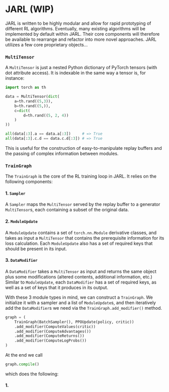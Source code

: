 # JARL (WIP)

JARL is written to be highly modular and allow for rapid prototyping of different RL algorithms.
Eventually, many existing algorithms will be implemented by default within JARL. Their core components will therefore be available to rearrange and refactor into more novel approaches.
JARL utilizes a few core proprietary objects...

### ```MultiTensor```

A ```MultiTensor``` is just a nested Python dictionary of PyTorch tensors (with dot attribute access). It is indexable in the same way a tensor is, for instance:

```python
import torch as th

data = MultiTensor(dict(
    a=th.rand((5,3)),
    b=th.rand((5,)),
    c=dict(
        d=th.rand((5, 2, 4))
    )
))

all(data[:3].a == data.a[:3])     # => True
all(data[:3].c.d == data.c.d[:3]) # => True
```

This is useful for the construction of easy-to-manipulate replay buffers and the passing of complex information between modules.

### ```TrainGraph```

The ```TrainGraph``` is the core of the RL training loop in JARL. It relies on the following components:

#### 1. ```Sampler```

A ```Sampler``` maps the ```MultiTensor``` served by the replay buffer to a generator ```MultiTensor```s, each containing a subset of the original data.

#### 2. ```ModuleUpdate```

A ```ModuleUpdate``` contains a set of ```torch.nn.Module``` derivative classes, and takes as input a ```MultiTensor``` that contains the prerequisite information for its loss calculation. Each ```ModuleUpdate``` also has a set of required keys that should be present in its input.

#### 3. ```DataModifier```

A ```DataModifier``` takes a ```MultiTensor``` as input and returns the same object plus some modifications (altered contents, additional information, etc.) Similar to ```ModuleUpdate```, each ```DataModifier``` has a set of required keys, as well as a set of keys that it produces in its output.

With these 3 module types in mind, we can construct a ```TrainGraph```. We initialize it with a sampler and a list of ```ModuleUpdate```s, and then iteratively add the ```DataModifier```s we need via the ```TrainGraph.add_modifier()``` method.

```python
graph = (
    TrainGraph(BatchSampler(), PPOUpdate(policy, critic))
    .add_modifier(ComputeValues(critic))
    .add_modifier(ComputeAdvantages())
    .add_modifier(ComputeReturns())
    .add_modifier(ComputeLogProbs())
)
```

At the end we call 

```python
graph.compile()
```

which does the following:

#### 1.
